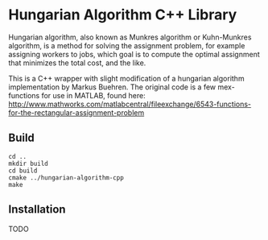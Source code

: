 # Hungarian Algorithm C++ Library

Hungarian algorithm, also known as Munkres algorithm or Kuhn-Munkres algorithm,
is a method for solving the assignment problem, for example assigning workers
to jobs, which goal is to compute the optimal assignment that minimizes the
total cost, and the like.

This is a C++ wrapper with slight modification of a hungarian algorithm
implementation by Markus Buehren. The original code is a few mex-functions for
use in MATLAB, found here: 
http://www.mathworks.com/matlabcentral/fileexchange/6543-functions-for-the-rectangular-assignment-problem

## Build

    cd ..
    mkdir build
    cd build
    cmake ../hungarian-algorithm-cpp
    make

## Installation

TODO
